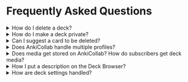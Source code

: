 # Frequently Asked Questions

<details close>
<summary>How do I delete a deck?</summary>
There is currently no way to delete decks published to <a href="https://ankicollab.com/decks">AnkiCollab.com/Decks</a>. If you'd like a deck removed, please join our <a href="https://discord.com/invite/9x4DRxzqwM">Discord</a> and let us know! This feature is high on the priority list!
</details>

<details close>
<summary>How do I make a deck private?</summary>
There is currently no way to upload a deck privately, but you can expect this soon!
</details>

<details close>
<summary>Can I suggest a card to be deleted?</summary>
Currently, there is no way to delete individual cards from a deck uploaded to <a href="https://ankicollab.com/decks">AnkiCollab.com/Decks</a>. As a workaround, suggest a tag like <code>#!DELETE</code> indicating that you want a card deleted.
</details>

<details close>
<summary>Does AnkiCollab handle multiple profiles?</summary>
AnkiCollab does not currently respect separate Anki profiles. If you subscribe to a deck on one profile, then switch to another, it will redownload the fresh deck. A workaround for this is to disable the addon (Tools → Add-ons → Select AnkiCollab → Toggle Enabled).
</details>

<details close>
<summary>Does media get stored on AnkiCollab? How do subscribers get deck media?</summary>
AnkiCollab does not upload media (images, audio, etc.) when publishing a deck or suggesting changes. If a deck has media, the maintainer should have a link available for you to download.
</details>

<details close>
<summary>How I put a description on the Deck Browser?</summary>
When you initially publish a deck, the deck description is also uploaded and can be seen on AnkiCollab's deck browser page. If you want to change it, please let us know in our Discord as this is currently a manual process.
</details>

<details close>
<summary>How are deck settings handled?</summary>
Deck settings — learning steps, new card limits, maximum interval, etc. — are not uploaded when publishing a deck. When a subscriber downloads a deck, their default deck options are assigned. If you want a subscriber to use specific settings, make a note of them in the deck description.
</details>